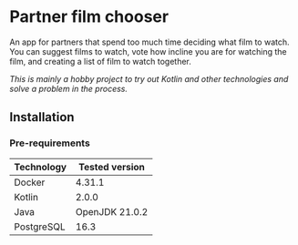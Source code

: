 # Partner film chooser

An app for partners that spend too much time deciding what film to watch.
You can suggest films to watch, vote how incline you are for watching the film,
and creating a list of film to watch together.

*This is mainly a hobby project to try out Kotlin and other technologies
and solve a problem in the process.*

## Installation

### Pre-requirements

| Technology | Tested version |
|------------|----------------|
| Docker     | 4.31.1         |
| Kotlin     | 2.0.0          |
| Java       | OpenJDK 21.0.2 |
| PostgreSQL | 16.3           |


